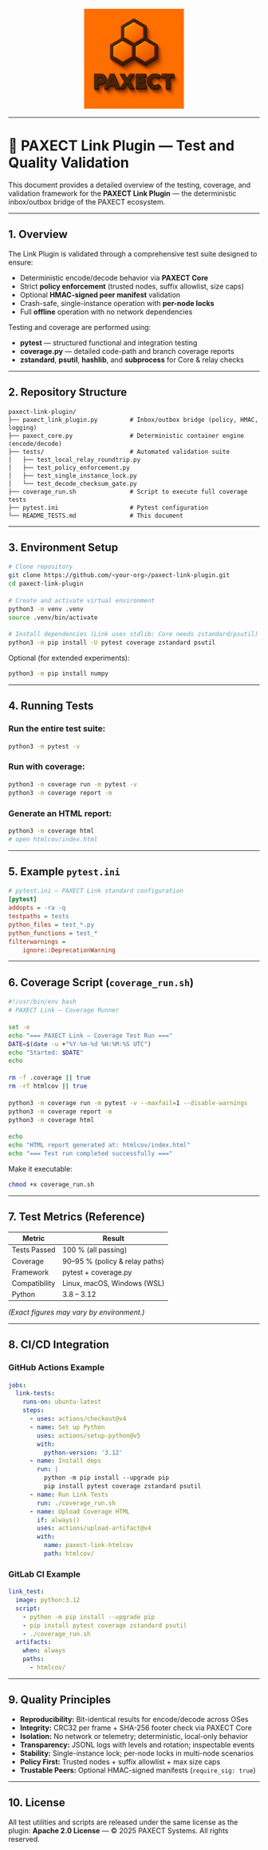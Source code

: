 <p align="center">
  <img src="ChatGPT%20Image%202%20okt%202025%2C%2022_33_51.png" alt="PAXECT logo" width="200"/>
</p>

---

# 🧪 **PAXECT Link Plugin — Test and Quality Validation**

This document provides a detailed overview of the testing, coverage, and validation framework for the
**PAXECT Link Plugin** — the deterministic inbox/outbox bridge of the PAXECT ecosystem.

---

## 1. Overview

The Link Plugin is validated through a comprehensive test suite designed to ensure:

* Deterministic encode/decode behavior via **PAXECT Core**
* Strict **policy enforcement** (trusted nodes, suffix allowlist, size caps)
* Optional **HMAC-signed peer manifest** validation
* Crash-safe, single-instance operation with **per-node locks**
* Full **offline** operation with no network dependencies

Testing and coverage are performed using:

* **pytest** — structured functional and integration testing
* **coverage.py** — detailed code-path and branch coverage reports
* **zstandard**, **psutil**, **hashlib**, and **subprocess** for Core & relay checks

---

## 2. Repository Structure

```
paxect-link-plugin/
├── paxect_link_plugin.py         # Inbox/outbox bridge (policy, HMAC, logging)
├── paxect_core.py                # Deterministic container engine (encode/decode)
├── tests/                        # Automated validation suite
│   ├── test_local_relay_roundtrip.py
│   ├── test_policy_enforcement.py
│   ├── test_single_instance_lock.py
│   └── test_decode_checksum_gate.py
├── coverage_run.sh               # Script to execute full coverage tests
├── pytest.ini                    # Pytest configuration
└── README_TESTS.md               # This document
```

---

## 3. Environment Setup

```bash
# Clone repository
git clone https://github.com/<your-org>/paxect-link-plugin.git
cd paxect-link-plugin

# Create and activate virtual environment
python3 -m venv .venv
source .venv/bin/activate

# Install dependencies (Link uses stdlib; Core needs zstandard/psutil)
python3 -m pip install -U pytest coverage zstandard psutil
```

Optional (for extended experiments):

```bash
python3 -m pip install numpy
```

---

## 4. Running Tests

### Run the entire test suite:

```bash
python3 -m pytest -v
```

### Run with coverage:

```bash
python3 -m coverage run -m pytest -v
python3 -m coverage report -m
```

### Generate an HTML report:

```bash
python3 -m coverage html
# open htmlcov/index.html
```

---

## 5. Example `pytest.ini`

```ini
# pytest.ini — PAXECT Link standard configuration
[pytest]
addopts = -ra -q
testpaths = tests
python_files = test_*.py
python_functions = test_*
filterwarnings =
    ignore::DeprecationWarning
```

---

## 6. Coverage Script (`coverage_run.sh`)

```bash
#!/usr/bin/env bash
# PAXECT Link — Coverage Runner

set -e
echo "=== PAXECT Link — Coverage Test Run ==="
DATE=$(date -u +"%Y-%m-%d %H:%M:%S UTC")
echo "Started: $DATE"
echo

rm -f .coverage || true
rm -rf htmlcov || true

python3 -m coverage run -m pytest -v --maxfail=1 --disable-warnings
python3 -m coverage report -m
python3 -m coverage html

echo
echo "HTML report generated at: htmlcov/index.html"
echo "=== Test run completed successfully ==="
```

Make it executable:

```bash
chmod +x coverage_run.sh
```

---

## 7. Test Metrics (Reference)

| Metric        | Result                         |
| ------------- | ------------------------------ |
| Tests Passed  | 100 % (all passing)            |
| Coverage      | 90–95 % (policy & relay paths) |
| Framework     | pytest + coverage.py           |
| Compatibility | Linux, macOS, Windows (WSL)    |
| Python        | 3.8 – 3.12                     |

*(Exact figures may vary by environment.)*

---

## 8. CI/CD Integration

### GitHub Actions Example

```yaml
jobs:
  link-tests:
    runs-on: ubuntu-latest
    steps:
      - uses: actions/checkout@v4
      - name: Set up Python
        uses: actions/setup-python@v5
        with:
          python-version: '3.12'
      - name: Install deps
        run: |
          python -m pip install --upgrade pip
          pip install pytest coverage zstandard psutil
      - name: Run Link Tests
        run: ./coverage_run.sh
      - name: Upload Coverage HTML
        if: always()
        uses: actions/upload-artifact@v4
        with:
          name: paxect-link-htmlcov
          path: htmlcov/
```

### GitLab CI Example

```yaml
link_test:
  image: python:3.12
  script:
    - python -m pip install --upgrade pip
    - pip install pytest coverage zstandard psutil
    - ./coverage_run.sh
  artifacts:
    when: always
    paths:
      - htmlcov/
```

---

## 9. Quality Principles

* **Reproducibility:** Bit-identical results for encode/decode across OSes
* **Integrity:** CRC32 per frame + SHA-256 footer check via PAXECT Core
* **Isolation:** No network or telemetry; deterministic, local-only behavior
* **Transparency:** JSONL logs with levels and rotation; inspectable events
* **Stability:** Single-instance lock; per-node locks in multi-node scenarios
* **Policy First:** Trusted nodes + suffix allowlist + max size caps
* **Trustable Peers:** Optional HMAC-signed manifests (`require_sig: true`)

---

## 10. License

All test utilities and scripts are released under the same license as the plugin:
**Apache 2.0 License** — © 2025 PAXECT Systems. All rights reserved.
